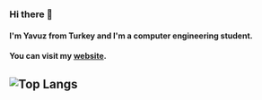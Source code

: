 ### Hi there 👋 
####  I'm Yavuz from Turkey and I'm a computer engineering student.   
#### You can visit my [website](https://yavuzozay.github.io/).       
 ## ![Top Langs](https://github-readme-stats.vercel.app/api/top-langs/?username=yavuzozay&hide=javascript,css,scss,html&theme=dark)

 

<!--
**yavuzozay/yavuzozay** is a ✨ _special_ ✨ repository because its `README.md` (this file) appears on your GitHub profile.

Here are some ideas to get you started:

- 🔭 I’m currently working on ...
- 🌱 I’m currently learning ...
- 👯 I’m looking to collaborate on ...
- 🤔 I’m looking for help with ...
- 💬 Ask me about ...
- 📫 How to reach me: ...
- 😄 Pronouns: ...
- ⚡ Fun fact: ...
-->
